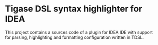 # Tigase DSL syntax highlighter for IDEA

This project contains a sources code of a plugin for IDEA IDE with support for parsing, highlighting and formatting configuration written in TDSL.
